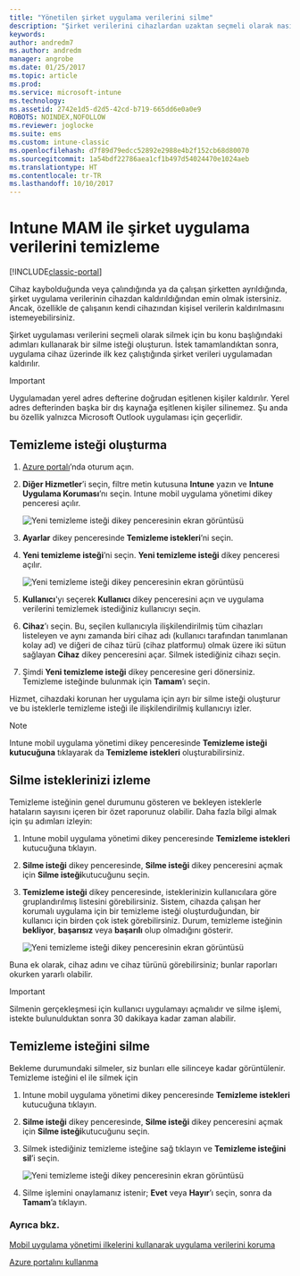 ```yaml
---
title: "Yönetilen şirket uygulama verilerini silme"
description: "Şirket verilerini cihazlardan uzaktan seçmeli olarak nasıl kaldırabileceğinizi öğrenin."
keywords: 
author: andredm7
ms.author: andredm
manager: angrobe
ms.date: 01/25/2017
ms.topic: article
ms.prod: 
ms.service: microsoft-intune
ms.technology: 
ms.assetid: 2742e1d5-d2d5-42cd-b719-665dd6e0a0e9
ROBOTS: NOINDEX,NOFOLLOW
ms.reviewer: joglocke
ms.suite: ems
ms.custom: intune-classic
ms.openlocfilehash: d7f89d79edcc52892e2988e4b2f152cb68d80070
ms.sourcegitcommit: 1a54bdf22786aea1cf1b497d54024470e1024aeb
ms.translationtype: HT
ms.contentlocale: tr-TR
ms.lasthandoff: 10/10/2017
---
```

# <a name="wipe-company-app-data-with-intune-mam"></a>Intune MAM ile şirket uygulama verilerini temizleme

[!INCLUDE[classic-portal](../includes/classic-portal.md)]

Cihaz kaybolduğunda veya çalındığında ya da çalışan şirketten ayrıldığında, şirket uygulama verilerinin cihazdan kaldırıldığından emin olmak istersiniz. Ancak, özellikle de çalışanın kendi cihazından kişisel verilerin kaldırılmasını istemeyebilirsiniz.

Şirket uygulaması verilerini seçmeli olarak silmek için bu konu başlığındaki adımları kullanarak bir silme isteği oluşturun. İstek tamamlandıktan sonra, uygulama cihaz üzerinde ilk kez çalıştığında şirket verileri uygulamadan kaldırılır.

>[!IMPORTANT]
> Uygulamadan yerel adres defterine doğrudan eşitlenen kişiler kaldırılır. Yerel adres defterinden başka bir dış kaynağa eşitlenen kişiler silinemez. Şu anda bu özellik yalnızca Microsoft Outlook uygulaması için geçerlidir.

## <a name="create-a-wipe-request"></a>Temizleme isteği oluşturma

1.  [Azure portalı](https://portal.azure.com)’nda oturum açın.

2.  **Diğer Hizmetler**’i seçin, filtre metin kutusuna **Intune** yazın ve **Intune Uygulama Koruması**’nı seçin. Intune mobil uygulama yönetimi dikey penceresi açılır.

    ![Yeni temizleme isteği dikey penceresinin ekran görüntüsü](../media/AppManagement/wipe-request-mam-main-blade.png)

2.  **Ayarlar** dikey penceresinde **Temizleme istekleri**’ni seçin.

3.  **Yeni temizleme isteği**’ni seçin. **Yeni temizleme isteği** dikey penceresi açılır.

    ![Yeni temizleme isteği dikey penceresinin ekran görüntüsü](../media/AppManagement/AzurePortal_MAM_NewWipeRequest.png)

4.  **Kullanıcı**'yı seçerek **Kullanıcı** dikey penceresini açın ve uygulama verilerini temizlemek istediğiniz kullanıcıyı seçin.

5.  **Cihaz**’ı seçin. Bu, seçilen kullanıcıyla ilişkilendirilmiş tüm cihazları listeleyen ve aynı zamanda biri cihaz adı (kullanıcı tarafından tanımlanan kolay ad) ve diğeri de cihaz türü (cihaz platformu) olmak üzere iki sütun sağlayan **Cihaz** dikey penceresini açar. Silmek istediğiniz cihazı seçin.

6.  Şimdi **Yeni temizleme isteği** dikey penceresine geri dönersiniz. Temizleme isteğinde bulunmak için **Tamam**’ı seçin. 

Hizmet, cihazdaki korunan her uygulama için ayrı bir silme isteği oluşturur ve bu isteklerle temizleme isteği ile ilişkilendirilmiş kullanıcıyı izler.

>[!NOTE]
> Intune mobil uygulama yönetimi dikey penceresinde **Temizleme isteği kutucuğuna** tıklayarak da **Temizleme istekleri** oluşturabilirsiniz.

## <a name="monitor-your-wipe-requests"></a>Silme isteklerinizi izleme

Temizleme isteğinin genel durumunu gösteren ve bekleyen isteklerle hataların sayısını içeren bir özet raporunuz olabilir. Daha fazla bilgi almak için şu adımları izleyin:

1.  Intune mobil uygulama yönetimi dikey penceresinde **Temizleme istekleri** kutucuğuna tıklayın.

2.  **Silme isteği** dikey penceresinde, **Silme isteği** dikey penceresini açmak için **Silme isteği**kutucuğunu seçin.

3.  **Temizleme isteği** dikey penceresinde, isteklerinizin kullanıcılara göre gruplandırılmış listesini görebilirsiniz. Sistem, cihazda çalışan her korumalı uygulama için bir temizleme isteği oluşturduğundan, bir kullanıcı için birden çok istek görebilirsiniz. Durum, temizleme isteğinin **bekliyor**, **başarısız** veya **başarılı** olup olmadığını gösterir.

    ![Yeni temizleme isteği dikey penceresinin ekran görüntüsü](../media/AppManagement/wipe-request-status-1.png)

Buna ek olarak, cihaz adını ve cihaz türünü görebilirsiniz; bunlar raporları okurken yararlı olabilir.

>[!IMPORTANT]
> Silmenin gerçekleşmesi için kullanıcı uygulamayı açmalıdır ve silme işlemi, istekte bulunulduktan sonra 30 dakikaya kadar zaman alabilir.

## <a name="delete-a-wipe-request"></a>Temizleme isteğini silme

Bekleme durumundaki silmeler, siz bunları elle silinceye kadar görüntülenir.  Temizleme isteğini el ile silmek için

1.  Intune mobil uygulama yönetimi dikey penceresinde **Temizleme istekleri** kutucuğuna tıklayın.

2.  **Silme isteği** dikey penceresinde, **Silme isteği** dikey penceresini açmak için **Silme isteği**kutucuğunu seçin.

3.  Silmek istediğiniz temizleme isteğine sağ tıklayın ve **Temizleme isteğini sil**’i seçin.

    ![Yeni temizleme isteği dikey penceresinin ekran görüntüsü](../media/AppManagement/delete-wipe-request.png)

4.  Silme işlemini onaylamanız istenir; **Evet** veya **Hayır**’ı seçin, sonra da **Tamam**’a tıklayın.


### <a name="see-also"></a>Ayrıca bkz.
[Mobil uygulama yönetimi ilkelerini kullanarak uygulama verilerini koruma ](protect-app-data-using-mobile-app-management-policies-with-microsoft-intune.md)

[Azure portalını kullanma](azure-portal-for-microsoft-intune-mam-policies.md)
